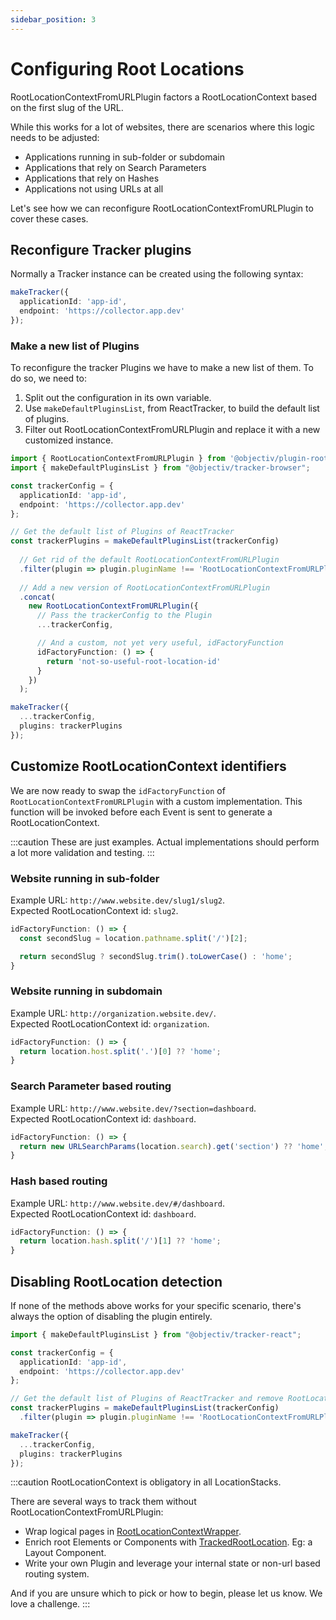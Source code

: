 ```yaml
---
sidebar_position: 3
---
```


# Configuring Root Locations

RootLocationContextFromURLPlugin factors a RootLocationContext based on the first slug of the URL.

While this works for a lot of websites, there are scenarios where this logic needs to be adjusted:
- Applications running in sub-folder or subdomain
- Applications that rely on Search Parameters
- Applications that rely on Hashes
- Applications not using URLs at all

Let's see how we can reconfigure RootLocationContextFromURLPlugin to cover these cases.

## Reconfigure Tracker plugins
Normally a Tracker instance can be created using the following syntax: 
```ts
makeTracker({ 
  applicationId: 'app-id', 
  endpoint: 'https://collector.app.dev'
});
```

### Make a new list of Plugins
To reconfigure the tracker Plugins we have to make a new list of them. To do so, we need to:

1. Split out the configuration in its own variable.
2. Use `makeDefaultPluginsList`, from ReactTracker, to build the default list of plugins.
3. Filter out RootLocationContextFromURLPlugin and replace it with a new customized instance. 

```ts
import { RootLocationContextFromURLPlugin } from '@objectiv/plugin-root-location-context-from-url';
import { makeDefaultPluginsList } from "@objectiv/tracker-browser";

const trackerConfig = {
  applicationId: 'app-id',
  endpoint: 'https://collector.app.dev'
};

// Get the default list of Plugins of ReactTracker
const trackerPlugins = makeDefaultPluginsList(trackerConfig)
  
  // Get rid of the default RootLocationContextFromURLPlugin
  .filter(plugin => plugin.pluginName !== 'RootLocationContextFromURLPlugin')
  
  // Add a new version of RootLocationContextFromURLPlugin
  .concat(
    new RootLocationContextFromURLPlugin({
      // Pass the trackerConfig to the Plugin
      ...trackerConfig,

      // And a custom, not yet very useful, idFactoryFunction 
      idFactoryFunction: () => {
        return 'not-so-useful-root-location-id'
      }
    })
  );

makeTracker({
  ...trackerConfig,
  plugins: trackerPlugins
});
```

## Customize RootLocationContext identifiers
We are now ready to swap the `idFactoryFunction` of `RootLocationContextFromURLPlugin` with a custom implementation.
This function will be invoked before each Event is sent to generate a RootLocationContext.

:::caution
These are just examples. Actual implementations should perform a lot more validation and testing. 
:::

### Website running in sub-folder
Example URL: `http://www.website.dev/slug1/slug2`.   
Expected RootLocationContext id: `slug2`.  

```ts
idFactoryFunction: () => {
  const secondSlug = location.pathname.split('/')[2];

  return secondSlug ? secondSlug.trim().toLowerCase() : 'home';
}
```

### Website running in subdomain
Example URL: `http://organization.website.dev/`.   
Expected RootLocationContext id: `organization`.

```ts
idFactoryFunction: () => {
  return location.host.split('.')[0] ?? 'home';
}
```

### Search Parameter based routing
Example URL: `http://www.website.dev/?section=dashboard`.   
Expected RootLocationContext id: `dashboard`.

```ts
idFactoryFunction: () => {
  return new URLSearchParams(location.search).get('section') ?? 'home';
}
```

### Hash based routing
Example URL: `http://www.website.dev/#/dashboard`.   
Expected RootLocationContext id: `dashboard`.

```ts
idFactoryFunction: () => {
  return location.hash.split('/')[1] ?? 'home';
}
```

## Disabling RootLocation detection
If none of the methods above works for your specific scenario, there's always the option of disabling the plugin entirely.

```ts
import { makeDefaultPluginsList } from "@objectiv/tracker-react";

const trackerConfig = {
  applicationId: 'app-id',
  endpoint: 'https://collector.app.dev'
};

// Get the default list of Plugins of ReactTracker and remove RootLocationContextFromURLPlugin 
const trackerPlugins = makeDefaultPluginsList(trackerConfig)
  .filter(plugin => plugin.pluginName !== 'RootLocationContextFromURLPlugin');

makeTracker({
  ...trackerConfig,
  plugins: trackerPlugins
});
```

:::caution
RootLocationContext is obligatory in all LocationStacks.  

There are several ways to track them without RootLocationContextFromURLPlugin:
- Wrap logical pages in [RootLocationContextWrapper](/tracking/react/api-reference/locationWrappers/RootLocationContextWrapper.md).
- Enrich root Elements or Components with [TrackedRootLocation](/tracking/react/api-reference/trackedContexts/TrackedRootLocationContext.md). Eg: a Layout Component.
- Write your own Plugin and leverage your internal state or non-url based routing system.

And if you are unsure which to pick or how to begin, please let us know. We love a challenge.
:::